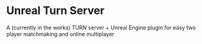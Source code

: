 # Unreal Turn Server

<p>A (currently in the works) TURN server + Unreal Engine plugin for easy two player matchmaking and online multiplayer</p>
